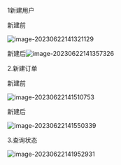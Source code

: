 1新建用户

新建前

![image-20230622141321129](C:\Users\Tender_is_a_sin\AppData\Roaming\Typora\typora-user-images\image-20230622141321129.png)

新建后![image-20230622141357326](C:\Users\Tender_is_a_sin\AppData\Roaming\Typora\typora-user-images\image-20230622141357326.png)

2.新建订单

新建前

![image-20230622141510753](C:\Users\Tender_is_a_sin\AppData\Roaming\Typora\typora-user-images\image-20230622141510753.png)

新建后

![image-20230622141550339](C:\Users\Tender_is_a_sin\AppData\Roaming\Typora\typora-user-images\image-20230622141550339.png)

3.查询状态

![image-20230622141952931](C:\Users\Tender_is_a_sin\AppData\Roaming\Typora\typora-user-images\image-20230622141952931.png)